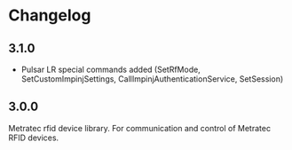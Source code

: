 # Changelog

## 3.1.0

* Pulsar LR special commands added (SetRfMode, SetCustomImpinjSettings, CallImpinjAuthenticationService, SetSession)

## 3.0.0

Metratec rfid device library. For communication and control of Metratec RFID devices.
